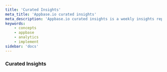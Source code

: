 ```yaml
---
title: 'Curated Insights'
meta_title: 'Appbase.io curated insights'
meta_description: 'Appbase.io curated insights is a weekly insights report into improving your search performance compiled by our team of search experts.'
keywords:
    - concepts
    - appbase
    - analytics
    - implement
sidebar: 'docs'
---
```


### Curated Insights
